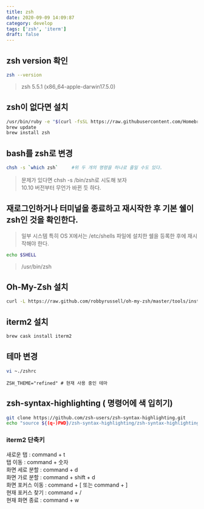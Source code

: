 ```yaml
---
title: zsh
date: 2020-09-09 14:09:87
category: develop
tags: ['zsh', 'iterm']
draft: false
---
```


## zsh version 확인

```bash
zsh --version
```

> zsh 5.5.1 (x86_64-apple-darwin17.5.0)

## zsh이 없다면 설치

```bash
/usr/bin/ruby -e "$(curl -fsSL https://raw.githubusercontent.com/Homebrew/install/master/install)"
brew update
brew install zsh
```

## bash를 zsh로 변경

```bash
chsh -s `which zsh`     #위 두 개의 명령을 하나로 줄일 수도 있다.
```

> 문제가 있다면 chsh -s /bin/zsh로 시도해 보자<br>
> 10.10 버전부터 무언가 바뀐 듯 하다.

## 재로그인하거나 터미널을 종료하고 재시작한 후 기본 쉘이 zsh인 것을 확인한다.

> 일부 시스템 특히 OS X에서는 /etc/shells 파일에 설치한 쉘을 등록한 후에 재시작해야 한다.

```bash
echo $SHELL
```

> /usr/bin/zsh

## Oh-My-Zsh 설치

```bash
curl -L https://raw.github.com/robbyrussell/oh-my-zsh/master/tools/install.sh | sh
```

## iterm2 설치

```bash
brew cask install iterm2
```

## 테마 변경

```bash
vi ~./zshrc
```

```vim
ZSH_THEME="refined" # 현재 사용 중인 테마
```

## zsh-syntax-highlighting ( 명령어에 색 입히기)

```bash
git clone https://github.com/zsh-users/zsh-syntax-highlighting.git
echo "source ${(q-)PWD}/zsh-syntax-highlighting/zsh-syntax-highlighting.zsh" >> ${ZDOTDIR:-$HOME}/.zshrc
```

### iterm2 단축키

새로운 탭 : command + t<br>
탭 이동 : command + 숫자<br>
화면 세로 분할 : command + d<br>
화면 가로 분할 : command + shift + d<br>
화면 포커스 이동 : command + [ 또는 command + ]<br>
현재 포커스 찾기 : command + /<br>
현재 화면 종료 : command + w<br>
